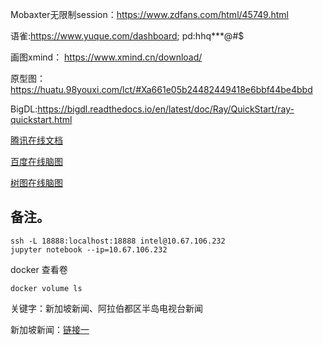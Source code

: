Mobaxter无限制session：https://www.zdfans.com/html/45749.html

语雀:https://www.yuque.com/dashboard; pd:hhq***@#$

画图xmind： https://www.xmind.cn/download/

原型图：https://huatu.98youxi.com/lct/#Xa661e05b24482449418e6bbf44be4bbd

BigDL:https://bigdl.readthedocs.io/en/latest/doc/Ray/QuickStart/ray-quickstart.html

[腾讯在线文档](https://docs.qq.com/desktop/?u=57b6096a94084adf8a9c552d6adb856d&_from=1)

[百度在线脑图](https://naotu.baidu.com/home)

[树图在线脑图](https://mind.shutu.cn/?works_guid=b33766f7b8db08a3bb33218d6a520583)

## 备注。

```
ssh -L 18888:localhost:18888 intel@10.67.106.232
jupyter notebook --ip=10.67.106.232
```

docker 查看卷

```shell
docker volume ls
```


关键字：新加坡新闻、阿拉伯都区半岛电视台新闻

新加坡新闻：[链接一](https://www.zaobao.com/news/china/story20221127-1337470)
